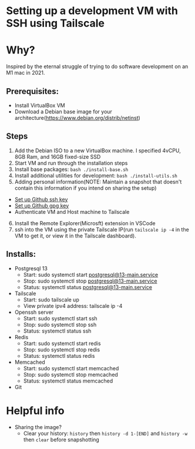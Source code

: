 # Setting up a development VM with SSH using Tailscale

# Why?
Inspired by the eternal struggle of trying to do software development on an M1 mac in 2021.


## Prerequisites:
- Install VirtualBox VM
- Download a Debian base image for your architecture(https://www.debian.org/distrib/netinst)

## Steps
1. Add the Debian ISO to a new VirtualBox machine. I specified 4vCPU, 8GB Ram, and 16GB fixed-size SSD
2. Start VM and run through the installation steps
3. Install base packages: `bash ./install-base.sh`
4. Install additional utilities for development: `bash ./install-utils.sh`
5. Adding personal information(NOTE: Maintain a snapshot that doesn't contain this information if you intend on sharing the setup)
  - [Set up Github ssh key](https://docs.github.com/en/authentication/connecting-to-github-with-ssh/adding-a-new-ssh-key-to-your-github-account)
  - [Set up Github gpg key](https://docs.github.com/en/authentication/managing-commit-signature-verification/adding-a-new-gpg-key-to-your-github-account)
  - Authenticate VM and Host machine to Tailscale
6. Install the Remote Explorer(Microsft) extension in VSCode
7. ssh into the VM using the private Tailscale IP(run `tailscale ip -4` in the VM to get it, or view it in the Tailscale dashboard).

## Installs: 
- Postgresql 13
  - Start: sudo systemctl start postgresql@13-main.service
  - Stop: sudo systemctl stop postgresql@13-main.service
  - Status: systemctl status postgresql@13-main.service
- Tailscale
  - Start: sudo tailscale up
  - View private ipv4 address: tailscale ip -4
- Openssh server
  - Start: sudo systemctl start ssh
  - Stop: sudo systemctl stop ssh
  - Status: systemctl status ssh
- Redis
  - Start: sudo systemctl start redis
  - Stop: sudo systemctl stop redis
  - Status: systemctl status redis
- Memcached
  - Start: sudo systemctl start memcached
  - Stop: sudo systemctl stop memcached
  - Status: systemctl status memcached
- Git

# Helpful info

- Sharing the image?
  - Clear your history: `history` then `history -d 1-[END]` and `history -w` then `clear` before snapshotting

